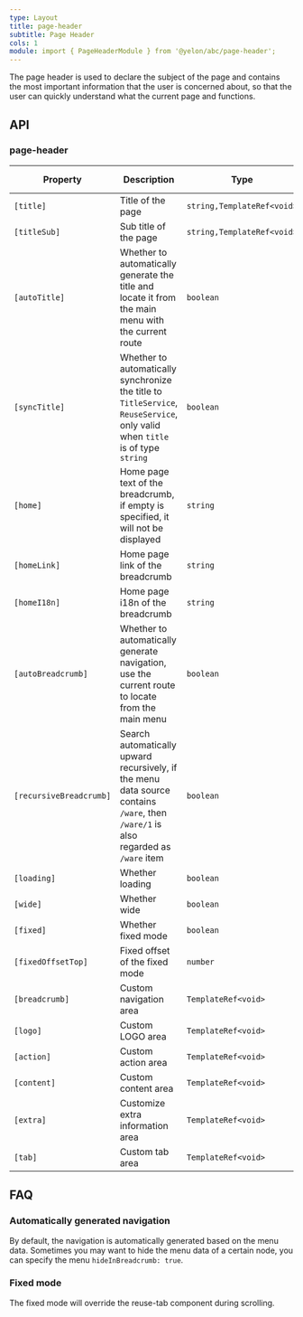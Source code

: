 ```yaml
---
type: Layout
title: page-header
subtitle: Page Header
cols: 1
module: import { PageHeaderModule } from '@yelon/abc/page-header';
---
```


The page header is used to declare the subject of the page and contains the most important information that the user is concerned about, so that the user can quickly understand what the current page and functions.

## API

### page-header

| Property | Description | Type | Default | Global Config |
|----------|-------------|------|---------|---------------|
| `[title]` | Title of the page | `string,TemplateRef<void>` | - | ✅ |
| `[titleSub]` | Sub title of the page | `string,TemplateRef<void>` | - | ✅ |
| `[autoTitle]` | Whether to automatically generate the title and locate it from the main menu with the current route | `boolean` | `true` | ✅ |
| `[syncTitle]` | Whether to automatically synchronize the title to `TitleService`, `ReuseService`, only valid when `title` is of type `string` | `boolean` | `true` | ✅ |
| `[home]` | Home page text of the breadcrumb, if empty is specified, it will not be displayed | `string` | `首页` | ✅ |
| `[homeLink]` | Home page link of the breadcrumb | `string` | `/` | ✅ |
| `[homeI18n]` | Home page i18n of the breadcrumb | `string` | - | ✅ |
| `[autoBreadcrumb]` | Whether to automatically generate navigation, use the current route to locate from the main menu | `boolean` | `true` | ✅ |
| `[recursiveBreadcrumb]` | Search automatically upward recursively, if the menu data source contains `/ware`, then `/ware/1` is also regarded as `/ware` item | `boolean` | `false` | ✅ |
| `[loading]` | Whether loading | `boolean` | `false` | - |
| `[wide]` | Whether wide | `boolean` | `false` | - |
| `[fixed]` | Whether fixed mode | `boolean` | `false` | ✅ |
| `[fixedOffsetTop]` | Fixed offset of the fixed mode | `number` | `64` | ✅ |
| `[breadcrumb]` | Custom navigation area | `TemplateRef<void>` | - | - |
| `[logo]` | Custom LOGO area | `TemplateRef<void>` | - | - |
| `[action]` | Custom action area | `TemplateRef<void>` | - | - |
| `[content]` | Custom content area | `TemplateRef<void>` | - | - |
| `[extra]` | Customize extra information area | `TemplateRef<void>` | - | - |
| `[tab]` | Custom tab area | `TemplateRef<void>` | - | - |

## FAQ

### Automatically generated navigation

By default, the navigation is automatically generated based on the menu data. Sometimes you may want to hide the menu data of a certain node, you can specify the menu `hideInBreadcrumb: true`.

### Fixed mode

The fixed mode will override the reuse-tab component during scrolling.

